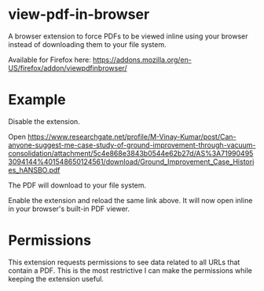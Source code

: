 # view-pdf-in-browser

A browser extension to force PDFs to be viewed inline using your browser instead of downloading them to your file system.

Available for Firefox here: https://addons.mozilla.org/en-US/firefox/addon/viewpdfinbrowser/

# Example

Disable the extension.

Open https://www.researchgate.net/profile/M-Vinay-Kumar/post/Can-anyone-suggest-me-case-study-of-ground-improvement-through-vacuum-consolidation/attachment/5c4e868e3843b0544e62b27d/AS%3A719904953094144%401548650124561/download/Ground_Improvement_Case_Histories_hANSBO.pdf

The PDF will download to your file system.

Enable the extension and reload the same link above. It will now open inline in your browser's built-in PDF viewer.

# Permissions

This extension requests permissions to see data related to all URLs that contain a PDF. This is the most restrictive I
can make the permissions while keeping the extension useful.
